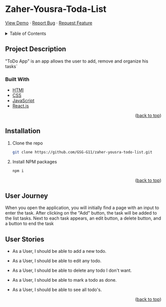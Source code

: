# Zaher-Yousra-Toda-List

<div>
        <a href="https://62449c4ef00d0810a0ae3226--exquisite-kelpie-7122c8.netlify.app/">View Demo</a>
    ·
    <a href="https://github.com/GSG-G11/zaher-yousra-todo-list/issues">Report Bug</a>
    ·
    <a href="https://github.com/GSG-G11/zaher-yousra-todo-list/issues">Request Feature</a>
</div>

<br />



<!-- TABLE OF CONTENTS -->
<details>
  <summary>Table of Contents</summary>
  <ol>
    <li>
      <a href="#about-the-project">Project Description</a>
      <ul>
        <li><a href="#built-with">Built With</a></li>
      </ul>
    </li>
    <li>
      <a href="#getting-started">Installation</a>
    </li>
          <li>
      <a href="#getting-started">User Journey</a>
    </li>
      <li>
      <a href="#getting-started">User Stories</a>
    </li>
  </ol>
</details>



<!-- ABOUT THE PROJECT -->
## Project Description

"ToDo App" is an app allows the user to add, remove and organize his tasks`



### Built With

* [HTMl](https://developer.mozilla.org/en-US/docs/Web/HTML)
* [CSS](https://devdocs.io/css/)
* [JavaScript](https://devdocs.io/javascript/)
* [React.js](https://reactjs.org/)


<p align="right">(<a href="#top">back to top</a>)</p>

## Installation

1. Clone the repo
   ```sh
   git clone https://github.com/GSG-G11/zaher-yousra-todo-list.git
   ```
2. Install NPM packages
   ```sh
   npm i
   ```
<p align="right">(<a href="#top">back to top</a>)</p>

## User Journey

When you open the application, you will initially find a page with an input to enter the task.
After clicking on the "Add" button, the task will be added to the list tasks.
Next to each task appears, an edit button, a delete button, and a button to end the task

<!-- USAGE EXAMPLES -->
## User Stories

* As a User, I should be able to add a new todo.

* As a User, I should be able to edit any todo.

* As a User, I should be able to delete any todo I don't want.

* As a User, I should be able to mark a todo as done.

* As a User, I should be able to see all todo's.

<p align="right">(<a href="#top">back to top</a>)</p>